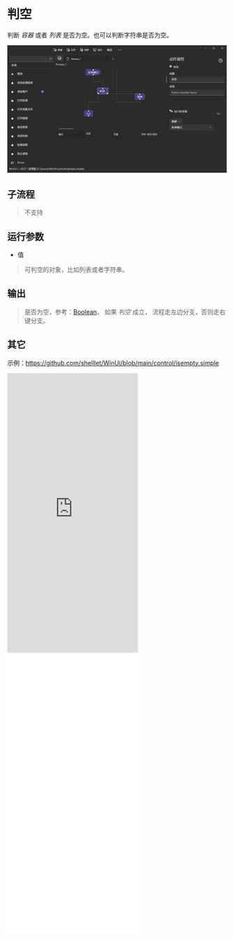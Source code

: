 # 判空 
判断 *容器* 或者 *列表* 是否为空。也可以判断字符串是否为空。

![IsEmpty](./images/02.png ':size=90%')

## 子流程

> 不支持

## 运行参数

* 值
> 可判空的对象，比如列表或者字符串。


## 输出

> 是否为空，参考：[Boolean](./types/Boolean.md)， 如果 *判空* 成立， 流程走左边分支，否则走右键分支。


## 其它

示例：https://github.com/shelllet/WinUi/blob/main/control/isempty.simple

<iframe type="text/html" height="640px" src="https://www.youtube.com/embed/QiOYEILKBXw" frameborder="0"></iframe>

<iframe src="//player.bilibili.com/player.html?bvid=BV1RupjenEp3&page=1&autoplay=0" height='640px' scrolling="no" frameborder="no" framespacing="0" allowfullscreen="true"></iframe>